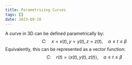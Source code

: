 ```yaml
---
title: Parametrizing Curves
tags: []
date: 2023-09-10
---
```

A curve in 3D can be defined parametrically by:
$$
C: \quad x=x(t), y=y(t), z=z(t), \quad \alpha \leq t \leq \beta
$$
Equivalently, this can be represented as a vector function:
$$
C: \quad r(t)=\langle x(t), y(t), z(t) \rangle , \quad \alpha \leq t \leq \beta
$$
